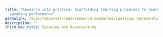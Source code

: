 ```yaml
---
title: "Research into practice: Scaffolding learning processes to improve
  speaking performance"
permalink: /elis/resources/read/research-summaries/speaking-representing/scaffolding-learning-improve-speaking/
description: ""
third_nav_title: Speaking and Representing
---
```

